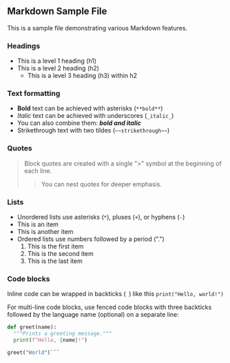 ## Markdown Sample File

This is a sample file demonstrating various Markdown features.

### Headings

* This is a level 1 heading (h1)
* This is a level 2 heading (h2)
  * This is a level 3 heading (h3) within h2

### Text formatting

* **Bold** text can be achieved with asterisks (`**bold**`)
* _Italic_ text can be achieved with underscores (`_italic_`)
* You can also combine them: **_bold and italic_**
* Strikethrough text with two tildes (`~~strikethrough~~`)

### Quotes

> Block quotes are created with a single ">" symbol at the beginning of each line.
>> You can nest quotes for deeper emphasis.

### Lists

* Unordered lists use asterisks (`*`), pluses (`+`), or hyphens (`-`)
* This is an item
* This is another item
* Ordered lists use numbers followed by a period (".")
  1. This is the first item
  2. This is the second item
  3. This is the last item

### Code blocks

Inline code can be wrapped in backticks (` `) like this `print("Hello, world!")`

For multi-line code blocks, use fenced code blocks with three backticks followed by the language name (optional) on a separate line:

```python
def greet(name):
  """Prints a greeting message."""
  print(f"Hello, {name}!")

greet("World")```
